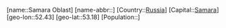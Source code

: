 ﻿---
location: [53.18,52.43]
type: State
tags:
- geo/State


SpocWebEntityId: 37184
isDeleted: false
confidential: public

---
[name::Samara Oblast]
[name-abbr::]
[Country::[Russia](geo/Continent/Europe/Russia.md)]
[Capital::[Samara](geo/Continent/Europe/Russia/Samara.md)]
[geo-lon::52.43]
[geo-lat::53.18]
[Population::]

